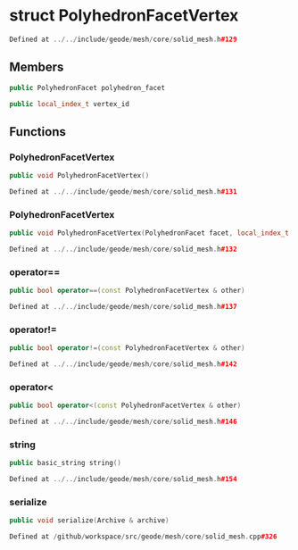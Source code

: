 # struct PolyhedronFacetVertex

```cpp
Defined at ../../include/geode/mesh/core/solid_mesh.h#129
```

## Members

```cpp
public PolyhedronFacet polyhedron_facet

```

```cpp
public local_index_t vertex_id

```



## Functions

### PolyhedronFacetVertex

```cpp
public void PolyhedronFacetVertex()
```

```cpp
Defined at ../../include/geode/mesh/core/solid_mesh.h#131
```

### PolyhedronFacetVertex

```cpp
public void PolyhedronFacetVertex(PolyhedronFacet facet, local_index_t vertex_id_in)
```

```cpp
Defined at ../../include/geode/mesh/core/solid_mesh.h#132
```

### operator==

```cpp
public bool operator==(const PolyhedronFacetVertex & other)
```

```cpp
Defined at ../../include/geode/mesh/core/solid_mesh.h#137
```

### operator!=

```cpp
public bool operator!=(const PolyhedronFacetVertex & other)
```

```cpp
Defined at ../../include/geode/mesh/core/solid_mesh.h#142
```

### operator<

```cpp
public bool operator<(const PolyhedronFacetVertex & other)
```

```cpp
Defined at ../../include/geode/mesh/core/solid_mesh.h#146
```

### string

```cpp
public basic_string string()
```

```cpp
Defined at ../../include/geode/mesh/core/solid_mesh.h#154
```

### serialize

```cpp
public void serialize(Archive & archive)
```

```cpp
Defined at /github/workspace/src/geode/mesh/core/solid_mesh.cpp#326
```




